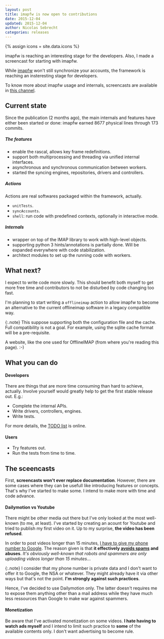 ```yaml
---
layout: post
title: imapfw is now open to contributions
date: 2015-12-04
updated: 2015-12-04
author: Nicolas Sebrecht
categories: releases
---
```

{% assign icons = site.data.icons %}


imapfw is reaching an interesting stage for the developers. Also, I made a screencast for starting with imapfw.

<!--more-->

While [imapfw](https://github.com/OfflineIMAP/imapfw) won't still synchronize your accounts, the framework is reaching an insteresting stage for developers.

To know more about imapfw usage and internals, screencasts are available in [this channel](http://www.dailymotion.com/offlineimap-project).


## Current state

Since the publication (2 months ago), the main internals and features have either been started or done: imapfw earned 8677 physical lines through 173 commits.

##### The features

* enable the rascal, allows key frame redefinitions.
* support both multiprocessing and threading via unified internal interfaces.
* asynchronous and synchronous communication between workers.
* started the syncing engines, repositories, drivers and controllers.

##### Actions

Actions are real softwares packaged within the framework, actually.

* `unitTests`.
* `syncAccounts`.
* `shell`: run code with predefined contexts, optionally in interactive mode.

##### Internals

* wrapper on top of the IMAP library to work with high-level objects.
* supporting python 3 hints/annotations is partially done. Will be expanded everywhere with code stabilization.
* architect modules to set up the running code with workers.


## What next?

I expect to write code more slowly. This should benefit both myself to get more free time and contributors to not be disturbed by code changing too fast.

I'm planning to start writing a `offlineimap` action to allow imapfw to become an alternative to the current offlineimap software in a legacy compatible way.

{:.note}
This suppose supporting both the configuration file and the cache. Full compatibility is not a goal. For example, using the sqlite cache format will be a pre-requisite.

A website, like the one used for OfflineIMAP (from where you're reading this page). :-)

## What you can do

#### Developers

There are things that are more time consuming than hard to achieve, actually. Involve yourself would greatly help to get the first stable release out. E.g.:

* Complete the internal APIs.
* Write drivers, controllers, engines.
* Write tests.

For more details, the [TODO list](https://gist.github.com/nicolas33/003f1b7184c7dfb26192) is online.

#### Users

* Try features out.
* Run the tests from time to time.


## The sceencasts

First, **screencasts won't ever replace documentation**. However, there are some cases where they can be usefull like introducing features or concepts. That's why I've started to make some. I intend to make more with time and code advance.

#### Dailymotion vs Youtube

There might be other media out there but I've only looked at the most well-known (to me, at least). I've started by creating an acount for Youtube and tried to publish my first video on it. Up to my surprise, **the video has been refused**.

In order to post videos longer than 15 minutes, [I have to give my phone number to Google](https://support.google.com/accounts/answer/114129?hl=en). The reason given is that **it effectively [avoids spams](https://support.google.com/youtube/answer/171664?hl=en) and abuses**. *It's obviously well-known that robots and spammers are only uploading videos longer than 15 minutes*...

{:.note}
I consider that my phone number is private data and I don't want to offer it to Google, the NSA or whatever. They might already have it via other ways but that's not the point. **I'm strongly against such practices**.

Hence, I've decided to use Dailymotion only. The latter doesn't requires me to expose them anything other than a mail address while they have much less ressources than Google to make war against spammers.

#### Monetization

Be aware that I've activated monetization on some videos. **I hate having to watch ads myself** and I intend to limit such practice to **some** of the available contents only. I don't want advertising to become rule.

<!--
vim: ts=2 expandtab spelllang=en :
-->
